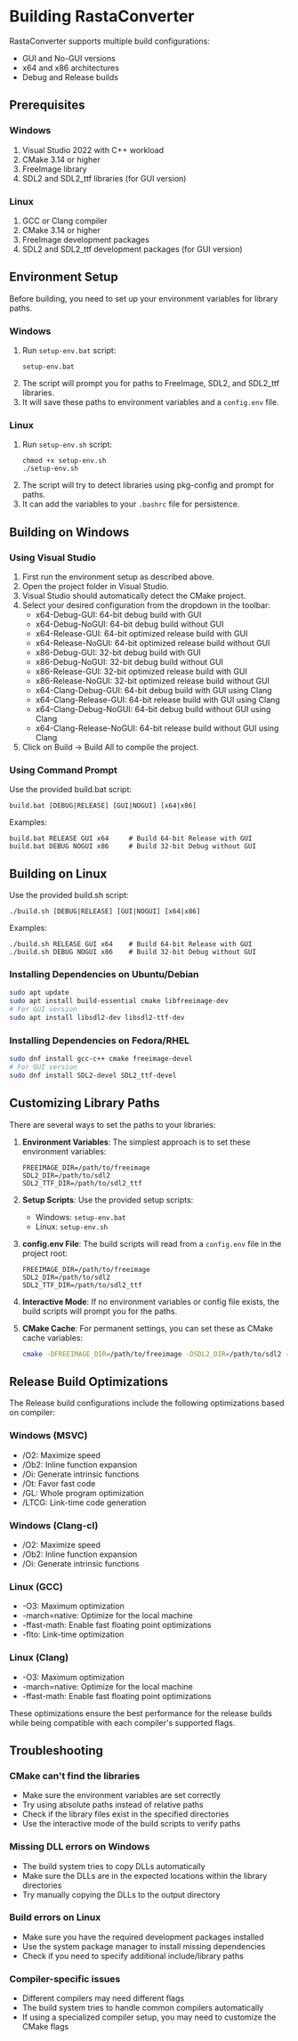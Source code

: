 # Building RastaConverter

RastaConverter supports multiple build configurations:
- GUI and No-GUI versions
- x64 and x86 architectures
- Debug and Release builds

## Prerequisites

### Windows
1. Visual Studio 2022 with C++ workload
2. CMake 3.14 or higher
3. FreeImage library
4. SDL2 and SDL2_ttf libraries (for GUI version)

### Linux
1. GCC or Clang compiler
2. CMake 3.14 or higher
3. FreeImage development packages
4. SDL2 and SDL2_ttf development packages (for GUI version)

## Environment Setup

Before building, you need to set up your environment variables for library paths.

### Windows
1. Run `setup-env.bat` script:
   ```
   setup-env.bat
   ```
2. The script will prompt you for paths to FreeImage, SDL2, and SDL2_ttf libraries.
3. It will save these paths to environment variables and a `config.env` file.

### Linux
1. Run `setup-env.sh` script:
   ```
   chmod +x setup-env.sh
   ./setup-env.sh
   ```
2. The script will try to detect libraries using pkg-config and prompt for paths.
3. It can add the variables to your `.bashrc` file for persistence.

## Building on Windows

### Using Visual Studio
1. First run the environment setup as described above.
2. Open the project folder in Visual Studio.
3. Visual Studio should automatically detect the CMake project.
4. Select your desired configuration from the dropdown in the toolbar:
   - x64-Debug-GUI: 64-bit debug build with GUI
   - x64-Debug-NoGUI: 64-bit debug build without GUI
   - x64-Release-GUI: 64-bit optimized release build with GUI
   - x64-Release-NoGUI: 64-bit optimized release build without GUI
   - x86-Debug-GUI: 32-bit debug build with GUI
   - x86-Debug-NoGUI: 32-bit debug build without GUI
   - x86-Release-GUI: 32-bit optimized release build with GUI
   - x86-Release-NoGUI: 32-bit optimized release build without GUI
   - x64-Clang-Debug-GUI: 64-bit debug build with GUI using Clang
   - x64-Clang-Release-GUI: 64-bit release build with GUI using Clang
   - x64-Clang-Debug-NoGUI: 64-bit debug build without GUI using Clang
   - x64-Clang-Release-NoGUI: 64-bit release build without GUI using Clang
5. Click on Build → Build All to compile the project.

### Using Command Prompt
Use the provided build.bat script:

```
build.bat [DEBUG|RELEASE] [GUI|NOGUI] [x64|x86]
```

Examples:
```
build.bat RELEASE GUI x64     # Build 64-bit Release with GUI
build.bat DEBUG NOGUI x86     # Build 32-bit Debug without GUI
```

## Building on Linux

Use the provided build.sh script:

```
./build.sh [DEBUG|RELEASE] [GUI|NOGUI] [x64|x86]
```

Examples:
```
./build.sh RELEASE GUI x64    # Build 64-bit Release with GUI
./build.sh DEBUG NOGUI x86    # Build 32-bit Debug without GUI
```

### Installing Dependencies on Ubuntu/Debian

```bash
sudo apt update
sudo apt install build-essential cmake libfreeimage-dev
# For GUI version
sudo apt install libsdl2-dev libsdl2-ttf-dev
```

### Installing Dependencies on Fedora/RHEL

```bash
sudo dnf install gcc-c++ cmake freeimage-devel
# For GUI version
sudo dnf install SDL2-devel SDL2_ttf-devel
```

## Customizing Library Paths

There are several ways to set the paths to your libraries:

1. **Environment Variables**: The simplest approach is to set these environment variables:
   ```
   FREEIMAGE_DIR=/path/to/freeimage
   SDL2_DIR=/path/to/sdl2
   SDL2_TTF_DIR=/path/to/sdl2_ttf
   ```

2. **Setup Scripts**: Use the provided setup scripts:
   - Windows: `setup-env.bat`
   - Linux: `setup-env.sh`

3. **config.env File**: The build scripts will read from a `config.env` file in the project root:
   ```
   FREEIMAGE_DIR=/path/to/freeimage
   SDL2_DIR=/path/to/sdl2
   SDL2_TTF_DIR=/path/to/sdl2_ttf
   ```

4. **Interactive Mode**: If no environment variables or config file exists, the build scripts will prompt you for the paths.

5. **CMake Cache**: For permanent settings, you can set these as CMake cache variables:
   ```bash
   cmake -DFREEIMAGE_DIR=/path/to/freeimage -DSDL2_DIR=/path/to/sdl2 -DSDL2_TTF_DIR=/path/to/sdl2_ttf ..
   ```

## Release Build Optimizations

The Release build configurations include the following optimizations based on compiler:

### Windows (MSVC)
- /O2: Maximize speed
- /Ob2: Inline function expansion
- /Oi: Generate intrinsic functions
- /Ot: Favor fast code
- /GL: Whole program optimization
- /LTCG: Link-time code generation

### Windows (Clang-cl)
- /O2: Maximize speed
- /Ob2: Inline function expansion
- /Oi: Generate intrinsic functions

### Linux (GCC)
- -O3: Maximum optimization
- -march=native: Optimize for the local machine
- -ffast-math: Enable fast floating point optimizations
- -flto: Link-time optimization

### Linux (Clang)
- -O3: Maximum optimization
- -march=native: Optimize for the local machine
- -ffast-math: Enable fast floating point optimizations

These optimizations ensure the best performance for the release builds while being compatible with each compiler's supported flags.

## Troubleshooting

### CMake can't find the libraries
- Make sure the environment variables are set correctly
- Try using absolute paths instead of relative paths
- Check if the library files exist in the specified directories
- Use the interactive mode of the build scripts to verify paths

### Missing DLL errors on Windows
- The build system tries to copy DLLs automatically
- Make sure the DLLs are in the expected locations within the library directories
- Try manually copying the DLLs to the output directory

### Build errors on Linux
- Make sure you have the required development packages installed
- Use the system package manager to install missing dependencies
- Check if you need to specify additional include/library paths

### Compiler-specific issues
- Different compilers may need different flags
- The build system tries to handle common compilers automatically
- If using a specialized compiler setup, you may need to customize the CMake flags
